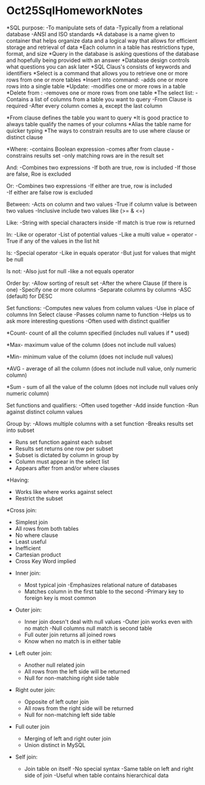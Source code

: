 # Oct25SqlHomeworkNotes
*SQL purpose:
  -To manipulate sets  of data 
  -Typically from a relational database
  -ANSI and ISO standards
*A database is a name given to container that helps organize data and a logical way that allows for efficient storage and retrieval of data
*Each column in a table has restrictions type, format, and size
*Query in the database is asking questions of the database and hopefully being provided with an answer
*Database design controls what questions you can ask later
*SQL Claus's consists of keywords and identifiers
*Select is a command that allows you to retrieve one or more rows from one or more tables
*Insert into command:
    -adds one or more rows into a single table
*Update:
    -modifies one or more rows in a table
*Delete from :
    -removes one or more rows from one table
*The select list:
 -Contains a list of columns from a table you want to query
  -From Clause is required
  -After every column comes a, except the last column

*From clause defines the table you want to query
*It is good practice to always table qualify the names of your columns
*Alias the table name for quicker typing
*The ways to constrain results are to use where clause or distinct clause

*Where:
    -contains Boolean expression
    -comes after from clause
    -constrains results set
    -only matching rows are in the result set

And:
 -Combines two expressions
-If both are true, row is included
-If those are false, Roe is excluded

Or:
 -Combines two expressions
-If either are true, row is included  
-If either are false row is excluded

Between:
  -Acts on column and two values
  -True if column value is between two values
  -Inclusive include two values like (>= & <=)

Like:
  -String with special characters inside
  -If match is true row is returned

In:
  -Like or operator
  -List of potential values
  -Like a multi value = operator
  -True if any of the values in the list hit

Is:
  -Special operator
  -Like in equals operator
  -But just for values that might be null

  Is not:
  -Also just for null
  -like a not equals operator

Order by:
  -Allow sorting of result set
  -After the where Clause (if there is one)
  -Specify one or more columns
  -Separate columns by columns
  -ASC (default)  for DESC 

Set functions:
  -Computes new values from  column values
  -Use in place of columns Inn Select clause
  -Passes column name to function
  -Helps us to ask more interesting questions
  -Often used with distinct qualifier
  
*Count- count of all the column specified (includes null values if *  used)

*Max- maximum value of the column (does not include null values)

*Min-  minimum value of the column (does not include null  values)

*AVG -  average of all the column (does not include null value, only numeric column)

*Sum -  sum of all the value of  the column (does not include null values only numeric column)

Set functions and qualifiers:
   -Often used together
  -Add inside function
  -Run against distinct column values
  
Group by:
  -Allows multiple columns with a set function
  -Breaks results set into subset  
  - Runs set function against each subset
  - Results set returns one row per subset
  - Subset is dictated by column in group by
  - Column must appear in the select list
  - Appears after from and/or where clauses
  
  *Having:
  - Works like where works against select
  - Restrict the subset

*Cross join:
  - Simplest join
  - All rows from both tables
  - No where clause
  - Least useful
  - Inefficient
  - Cartesian product
  - Cross Key Word implied

* Inner join:
  - Most typical join
  -Emphasizes relational nature of databases
  - Matches column in the first table to the second
  -Primary key to foreign key is most common

* Outer join:
  - Inner join doesn't deal with null values
  -Outer join works even with no match
  -Null columns null match is second table
  - Full outer join returns all joined rows
  - Know when no match is in either  table

* Left outer join:
  - Another  null  related join
  - All rows from the left side will be returned
  - Null for non-matching right side table

* Right outer join:
  - Opposite of left outer join
  - All rows from the right side will be returned
  - Null for non-matching left side table

* Full outer join
  - Merging of left and right outer join
  - Union distinct in MySQL

* Self join:
  - Join table on itself
  -No special syntax
  -Same table on left and right side of join
  -Useful when table contains hierarchical  data
